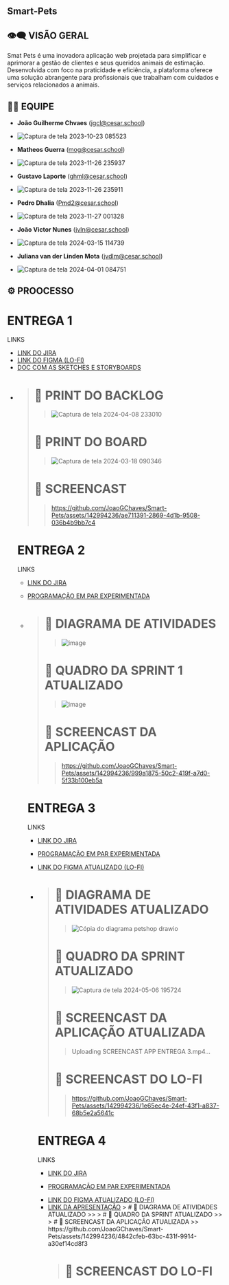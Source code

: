 ## Smart-Pets

## 👁️‍🗨️ VISÃO GERAL

Smat Pets é uma inovadora aplicação web projetada para simplificar e aprimorar a gestão de clientes e seus queridos animais de estimação. Desenvolvida com foco na praticidade e eficiência, a plataforma oferece uma solução abrangente para profissionais que trabalham com cuidados e serviços relacionados a animais.

## 🧑‍💼 EQUIPE
- **João Guilherme Chvaes** (jgcl@cesar.school)
- ![Captura de tela 2023-10-23 085523](https://github.com/JoaoGChaves/Smart-Pets/assets/142994236/6492a69c-7473-4c80-a2d1-f3e0dab9e05f)

- **Matheos Guerra** (mog@cesar.school)
- ![Captura de tela 2023-11-26 235937](https://github.com/JoaoGChaves/Smart-Pets/assets/142994236/40229f84-edd5-4686-a568-01bc698e766b)


- **Gustavo Laporte** (ghml@cesar.school)
- ![Captura de tela 2023-11-26 235911](https://github.com/JoaoGChaves/Smart-Pets/assets/142994236/d2949de2-b259-4da7-a981-737beaba187e)

- **Pedro Dhalia** (Pmd2@cesar.school)
- ![Captura de tela 2023-11-27 001328](https://github.com/JoaoGChaves/Smart-Pets/assets/142994236/f6c69fd7-eb5b-495d-bd08-b5ff80de2ff4)

- **João Victor Nunes** (jvln@cesar.school)
- ![Captura de tela 2024-03-15 114739](https://github.com/JoaoGChaves/Smart-Pets/assets/142994236/5817a3fa-4ebf-4bfb-a823-2dac6f53b01b)

- **Juliana van der Linden Mota** (jvdlm@cesar.school)
- ![Captura de tela 2024-04-01 084751](https://github.com/JoaoGChaves/Smart-Pets/assets/142994236/09b6ad2d-20d9-49c9-9181-851e2979f07f)

## ⚙️ PROOCESSO

# ENTREGA 1

<p>LINKS</p>
<ul>
  <li>
    <a  href="https://cesar-team-l03c63yk.atlassian.net/jira/software/projects/SCRUM/boards/1/backlog"
      >LINK DO JIRA</a
    >
  </li>
    <li>
    <a  href="https://www.figma.com/file/XbcnlwvPLJLr6zjYNFuf1v/Smart-Pets-team-library?type=design&node-id=2311-3&mode=design&t=1viI5jyWBSJ7Gumm-0"
      >LINK DO FIGMA (LO-FI)</a
    >
  </li>
   <li>
    <a  href="https://docs.google.com/document/d/1bLvftafdn3u3OefO6wpTDC__BpuaUENlOv_5a1cF7oQ/edit?pli=1"
      >DOC COM AS SKETCHES E STORYBOARDS</a
    >
  </li>
  <li>

> # 📸 PRINT DO BACKLOG
>> ![Captura de tela 2024-04-08 233010](https://github.com/JoaoGChaves/Smart-Pets/assets/142994236/67f6e768-d5d6-4495-9f79-4383605bbd5c)
> # 📸 PRINT DO BOARD
>> ![Captura de tela 2024-03-18 090346](https://github.com/JoaoGChaves/Smart-Pets/assets/142994236/de30c571-a4ad-4fcf-8445-e9380aa33325)
> # 🎥 SCREENCAST
>> https://github.com/JoaoGChaves/Smart-Pets/assets/142994236/ae711391-2869-4d1b-9508-036b4b9bb7c4


# ENTREGA 2

<p>LINKS</p>
<ul>
  <li>
    <a  href="https://cesar-team-l03c63yk.atlassian.net/jira/software/projects/SCRUM/boards/1/backlog"
      >LINK DO JIRA</a
    >
  </li>
    <li>

  <a  href="https://docs.google.com/document/d/1WFLGlzTSYLoudt8Mv8jOS5vpeWCJ7ZQpH3WI84K27-0/edit"
      >PROGRAMAÇÃO EM PAR EXPERIMENTADA</a
    >
  </li>
  <li>

> # 📸 DIAGRAMA DE ATIVIDADES
>> ![image](https://github.com/JoaoGChaves/Smart-Pets/assets/142994236/17be6ec6-3ee2-435b-805b-bbeb301f6e43)
> # 📸 QUADRO DA SPRINT 1 ATUALIZADO
>> ![image](https://github.com/JoaoGChaves/Smart-Pets/assets/142994236/a34eccfe-2ce4-43be-bc88-2998d1d3b9a0)
> # 🎥 SCREENCAST DA APLICAÇÃO
>> https://github.com/JoaoGChaves/Smart-Pets/assets/142994236/999a1875-50c2-419f-a7d0-5f33b100eb5a


# ENTREGA 3

<p>LINKS</p>
<ul>
  <li>
    <a  href="https://cesar-team-l03c63yk.atlassian.net/jira/software/projects/SCRUM/boards/1/backlog"
      >LINK DO JIRA</a
    >
  </li>
    <li>

  <a  href="https://docs.google.com/document/d/1WFLGlzTSYLoudt8Mv8jOS5vpeWCJ7ZQpH3WI84K27-0/edit"
      >PROGRAMAÇÃO EM PAR EXPERIMENTADA</a
    >
  </li>
     <li>
    <a  href="https://www.figma.com/file/XbcnlwvPLJLr6zjYNFuf1v/Smart-Pets-team-library?type=design&node-id=2311-3&mode=design&t=1viI5jyWBSJ7Gumm-0"
      >LINK DO FIGMA ATUALIZADO (LO-FI)</a
    >
  </li>
   <li>

> # 📸 DIAGRAMA DE ATIVIDADES ATUALIZADO
>> ![Cópia do diagrama petshop drawio](https://github.com/JoaoGChaves/Smart-Pets/assets/142994236/768d2685-6a0e-4274-841e-f5bddd9bbbcc)
> # 📸 QUADRO DA SPRINT ATUALIZADO
>> ![Captura de tela 2024-05-06 195724](https://github.com/JoaoGChaves/Smart-Pets/assets/142994236/cae95195-acee-45f8-baa5-6930ff34b422)
> # 🎥 SCREENCAST DA APLICAÇÃO ATUALIZADA
>> Uploading SCREENCAST APP ENTREGA 3.mp4…
> # 🎥 SCREENCAST DO LO-FI
>> https://github.com/JoaoGChaves/Smart-Pets/assets/142994236/1e65ec4e-24ef-43f1-a837-68b5e2a5641c


  
# ENTREGA 4

<p>LINKS</p>
<ul>
  <li>
    <a  href="https://cesar-team-l03c63yk.atlassian.net/jira/software/projects/SCRUM/boards/1/backlog"
      >LINK DO JIRA</a
    >
  </li>
    <li>

  <a  href="https://docs.google.com/document/d/1WFLGlzTSYLoudt8Mv8jOS5vpeWCJ7ZQpH3WI84K27-0/edit"
      >PROGRAMAÇÃO EM PAR EXPERIMENTADA</a
    >
  </li>
     <li>
    <a  href="https://www.figma.com/file/XbcnlwvPLJLr6zjYNFuf1v/Smart-Pets-team-library?type=design&node-id=2311-3&mode=design&t=1viI5jyWBSJ7Gumm-0"
      >LINK DO FIGMA ATUALIZADO (LO-FI)</a
    >
  </li>
   <li>
    <a  href="https://www.canva.com/design/DAGG1I3-IX4/zWRydXhWCC5lARM9Wvecvw/edit"
      >LINK DA APRESENTAÇÃO</a
    >
> # 📸 DIAGRAMA DE ATIVIDADES ATUALIZADO
>> 
> # 📸 QUADRO DA SPRINT ATUALIZADO
>> 
> # 🎥 SCREENCAST DA APLICAÇÃO ATUALIZADA
>> https://github.com/JoaoGChaves/Smart-Pets/assets/142994236/4842cfeb-63bc-431f-9914-a30ef14cd8f3

> # 🎥 SCREENCAST DO LO-FI
>>
